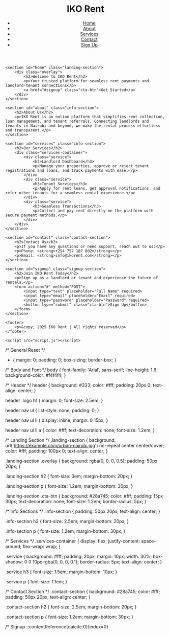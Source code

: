 <html lang="en">
<head>
    <meta charset="UTF-8">
    <meta name="viewport" content="width=device-width, initial-scale=1.0">
    <meta http-equiv="X-UA-Compatible" content="ie=edge">
    <title>IKO Rent - Connecting Landlords and Tenants</title>
    <link rel="stylesheet" href="styles.css">
    <script src="https://kit.fontawesome.com/a076d05399.js"></script>
</head>
<body>
    <header>
        <div class="logo">
            <h1>IKO Rent</h1>
        </div>
        <nav>
            <ul>
                <li><a href="#home">Home</a></li>
                <li><a href="#about">About</a></li>
                <li><a href="#services">Services</a></li>
                <li><a href="#contact">Contact</a></li>
                <li><a href="#signup" class="btn">Sign Up</a></li>
            </ul>
        </nav>
    </header>

    <section id="home" class="landing-section">
        <div class="overlay">
            <h2>Welcome to IKO Rent</h2>
            <p>Your trusted platform for seamless rent payments and landlord-tenant connections</p>
            <a href="#signup" class="cta-btn">Get Started</a>
        </div>
    </section>

    <section id="about" class="info-section">
        <h2>About Us</h2>
        <p>IKO Rent is an online platform that simplifies rent collection, loan management, and tenant referrals. Connecting landlords and tenants in Nairobi and beyond, we make the rental process effortless and transparent.</p>
    </section>

    <section id="services" class="info-section">
        <h2>Our Services</h2>
        <div class="services-container">
            <div class="service">
                <h3>Landlord Dashboard</h3>
                <p>Manage your properties, approve or reject tenant registrations and loans, and track payments with ease.</p>
            </div>
            <div class="service">
                <h3>Tenant Services</h3>
                <p>Apply for rent loans, get approval notifications, and refer other tenants for a seamless rental experience.</p>
            </div>
            <div class="service">
                <h3>Seamless Transactions</h3>
                <p>Collect and pay rent directly on the platform with secure payment methods.</p>
            </div>
        </div>
    </section>

    <section id="contact" class="contact-section">
        <h2>Contact Us</h2>
        <p>If you have any questions or need support, reach out to us:</p>
        <p>Phone: <strong>+254 757 187 802</strong></p>
        <p>Email: <strong>info@ikorent.com</strong></p>
    </section>

    <section id="signup" class="signup-section">
        <h2>Join IKO Rent Today</h2>
        <p>Sign up as a landlord or tenant and experience the future of rentals.</p>
        <form action="#" method="POST">
            <input type="text" placeholder="Full Name" required>
            <input type="email" placeholder="Email" required>
            <input type="password" placeholder="Password" required>
            <button type="submit" class="cta-btn">Sign Up</button>
        </form>
    </section>

    <footer>
        <p>&copy; 2025 IKO Rent | All rights reserved</p>
    </footer>

    <script src="script.js"></script>
</body>
</html>

/* General Reset */
* {
    margin: 0;
    padding: 0;
    box-sizing: border-box;
}

/* Body and Font */
body {
    font-family: 'Arial', sans-serif;
    line-height: 1.6;
    background-color: #f4f4f4;
}

/* Header */
header {
    background: #333;
    color: #fff;
    padding: 20px 0;
    text-align: center;
}

header .logo h1 {
    margin: 0;
    font-size: 2.5em;
}

header nav ul {
    list-style: none;
    padding: 0;
}

header nav ul li {
    display: inline;
    margin: 0 15px;
}

header nav ul li a {
    color: #fff;
    text-decoration: none;
    font-size: 1.2em;
}

/* Landing Section */
.landing-section {
    background: url('https://example.com/urban-nairobi.jpg') no-repeat center center/cover;
    color: #fff;
    padding: 100px 0;
    text-align: center;
}

.landing-section .overlay {
    background: rgba(0, 0, 0, 0.5);
    padding: 50px 20px;
}

.landing-section h2 {
    font-size: 3em;
    margin-bottom: 20px;
}

.landing-section p {
    font-size: 1.2em;
    margin-bottom: 30px;
}

.landing-section .cta-btn {
    background: #28a745;
    color: #fff;
    padding: 15px 30px;
    text-decoration: none;
    font-size: 1.2em;
    border-radius: 5px;
}

/* Info Sections */
.info-section {
    padding: 50px 20px;
    text-align: center;
}

.info-section h2 {
    font-size: 2.5em;
    margin-bottom: 20px;
}

.info-section p {
    font-size: 1.2em;
    margin-bottom: 30px;
}

/* Services */
.services-container {
    display: flex;
    justify-content: space-around;
    flex-wrap: wrap;
}

.service {
    background: #fff;
    padding: 20px;
    margin: 10px;
    width: 30%;
    box-shadow: 0 0 10px rgba(0, 0, 0, 0.1);
    border-radius: 5px;
    text-align: center;
}

.service h3 {
    font-size: 1.5em;
    margin-bottom: 10px;
}

.service p {
    font-size: 1.1em;
}

/* Contact Section */
.contact-section {
    background: #28a745;
    color: #fff;
    padding: 50px 20px;
    text-align: center;
}

.contact-section h2 {
    font-size: 2.5em;
    margin-bottom: 20px;
}

.contact-section p {
    font-size: 1.2em;
    margin-bottom: 30px;
}

/* Signup
::contentReference[oaicite:0]{index=0}
 

